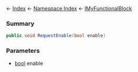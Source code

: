 ← [Index](Api-Index) ← [Namespace Index](Namespace-Index) ← [IMyFunctionalBlock](Sandbox.ModAPI.Ingame.IMyFunctionalBlock)

### Summary

```csharp
public void RequestEnable(bool enable)
```

### Parameters

* [bool](https://docs.microsoft.com/en-us/dotnet/api/system.boolean?view=netframework-4.6) enable
